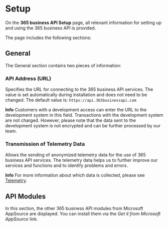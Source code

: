 # Setup

On the **365 business API Setup** page, all relevant information for setting up and using the 365 business API is provided.

The page includes the following sections:

## General

The General section contains two pieces of information:

### API Address (URL)

Specifies the URL for connecting to the 365 business API services. The value is set automatically during installation and does not need to be changed.
The default value is: `https://api.365businessapi.com`

<div class="alert alert-info">
    <i class="fa-duotone fa-thin fa-lightbulb fa-lg"></i>
    <strong>Info</strong> Customers with a development access can enter the URL to the development system in this field. Transactions with the development system are not charged. However, please note that the data sent to the development system is not encrypted and can be further processed by our team.
</div>

### Transmission of Telemetry Data
Allows the sending of anonymized telemetry data for the use of 365 business API services. The telemetry data helps us to further improve our services and functions and to identify problems and errors.

<div class="alert alert-info">
    <i class="fa-duotone fa-thin fa-lightbulb fa-lg"></i>
    <strong>Info</strong> For more information about which data is collected, please see <a href="telemetry-data.md">Telemetry</a>.
</div>

## API Modules
In this section, the other 365 business API modules from Microsoft AppSource are displayed. You can install them via the *Get it from Microsoft AppSource* link.
